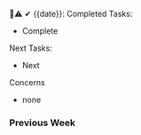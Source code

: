  🛑⚠ ✔
{{date}}: 
Completed Tasks:
- Complete    

Next Tasks:
- Next
    
Concerns
- none

### Previous Week